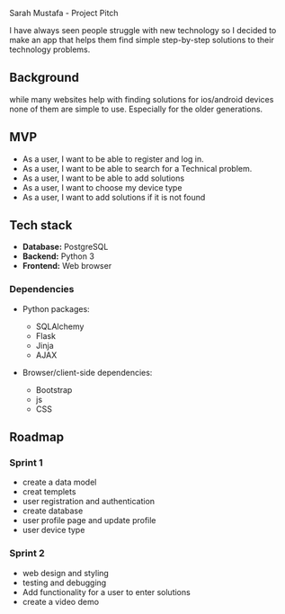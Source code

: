 Sarah Mustafa - Project Pitch

I have always seen people struggle with new technology so I decided to make an app that helps them find simple step-by-step solutions to their technology problems.
## Background
while many websites help with finding solutions for ios/android devices none of them are simple to use. Especially for the older generations.

## MVP


- As a user, I want to be able to register and log in.
- As a user, I want to be able to search for a Technical problem.
- As a user, I want to be able to add solutions 
- As a user, I want to choose my device type
- As a user, I want to add solutions if it is not found 
## Tech stack

- **Database:** PostgreSQL
- **Backend:** Python 3
- **Frontend:** Web browser

### Dependencies

- Python packages:
  - SQLAlchemy 
  - Flask
  - Jinja
  - AJAX

- Browser/client-side dependencies:
  - Bootstrap
  - js
  - CSS
## Roadmap

### Sprint 1
- create a data model
- creat templets
- user registration and authentication
- create database 
- user profile page and update profile
- user device type

### Sprint 2
- web design and styling 
- testing and debugging
- Add functionality for a user to enter solutions 
- create a video demo
